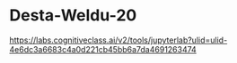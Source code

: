 # Desta-Weldu-20
https://labs.cognitiveclass.ai/v2/tools/jupyterlab?ulid=ulid-4e6dc3a6683c4a0d221cb45bb6a7da4691263474
